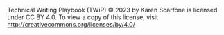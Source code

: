 Technical Writing Playbook (TWiP) © 2023 by Karen Scarfone is licensed under CC BY 4.0. To view a copy of this license, visit http://creativecommons.org/licenses/by/4.0/
